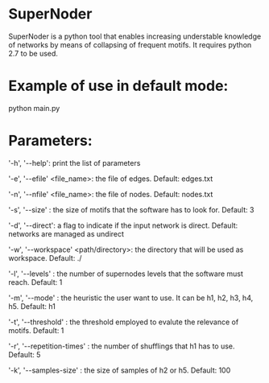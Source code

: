 # SuperNoder
SuperNoder is a python tool that enables increasing understable knowledge of networks by means of collapsing of frequent motifs.
It requires python 2.7 to be used.

# Example of use in default mode:
python main.py

# Parameters:
'-h', '--help': print the list of parameters

'-e', '--efile' <file_name>: the file of edges. Default: edges.txt

'-n', '--nfile' <file_name>: the file of nodes. Default: nodes.txt

'-s', '--size' <value>: the size of motifs that the software has to look for. Default: 3
  
'-d', '--direct': a flag to indicate if the input network is direct. Default: networks are managed as undirect

'-w', '--workspace' <path/directory>: the directory that will be used as workspace. Default: ./

'-l', '--levels' <value>: the number of supernodes levels that the software must reach. Default: 1
  
'-m', '--mode' <heuristic>: the heuristic the user want to use. It can be h1, h2, h3, h4, h5. Default: h1
  
'-t', '--threshold' <value>: the threshold employed to evalute the relevance of motifs. Default: 1
  
'-r', '--repetition-times' <value>: the number of shufflings that h1 has to use. Default: 5
  
'-k', '--samples-size' <value>: the size of samples of h2 or h5. Default: 100





